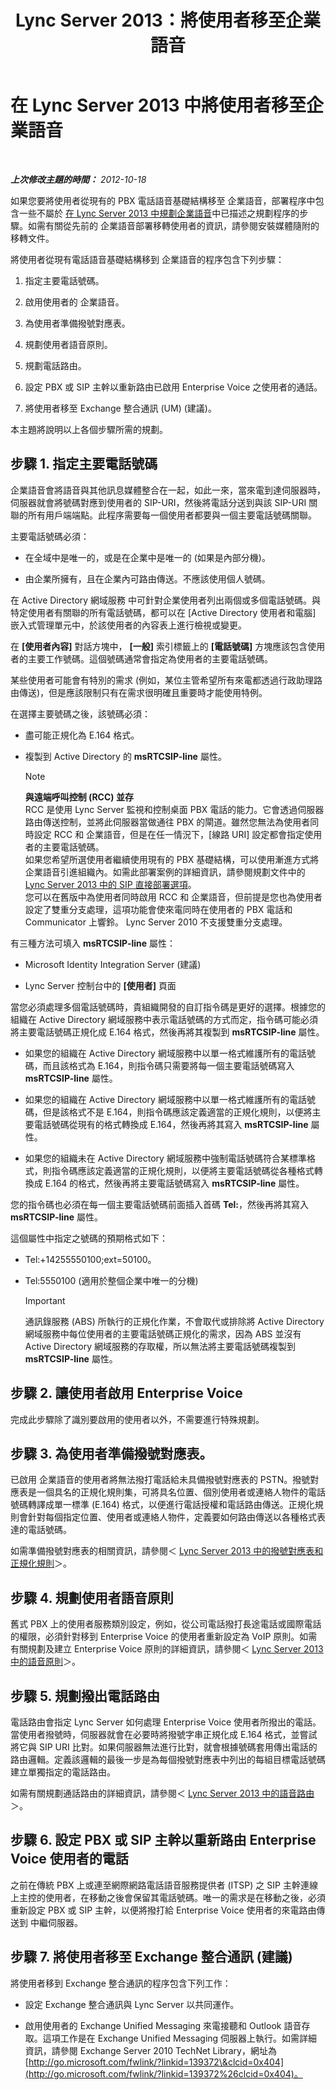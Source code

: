 ﻿---
title: Lync Server 2013：將使用者移至企業語音
TOCTitle: 將使用者移至企業語音
ms:assetid: a2df6d51-5cf2-4d3e-8f97-496af5fd5e5e
ms:mtpsurl: https://technet.microsoft.com/zh-tw/library/Gg412758(v=OCS.15)
ms:contentKeyID: 49291860
ms.date: 08/24/2015
mtps_version: v=OCS.15
ms.translationtype: HT
---

# 在 Lync Server 2013 中將使用者移至企業語音

 

_**上次修改主題的時間：** 2012-10-18_

如果您要將使用者從現有的 PBX 電話語音基礎結構移至 企業語音，部署程序中包含一些不屬於 [在 Lync Server 2013 中規劃企業語音](lync-server-2013-planning-for-enterprise-voice.md)中已描述之規劃程序的步驟。如需有關從先前的 企業語音部署移轉使用者的資訊，請參閱安裝媒體隨附的移轉文件。

將使用者從現有電話語音基礎結構移到 企業語音的程序包含下列步驟：

1.  指定主要電話號碼。

2.  啟用使用者的 企業語音。

3.  為使用者準備撥號對應表。

4.  規劃使用者語音原則。

5.  規劃電話路由。

6.  設定 PBX 或 SIP 主幹以重新路由已啟用 Enterprise Voice 之使用者的通話。

7.  將使用者移至 Exchange 整合通訊 (UM) (建議)。

本主題將說明以上各個步驟所需的規劃。

## 步驟 1. 指定主要電話號碼

企業語音會將語音與其他訊息媒體整合在一起，如此一來，當來電到達伺服器時，伺服器就會將號碼對應到使用者的 SIP-URI，然後將電話分送到與該 SIP-URI 關聯的所有用戶端端點。此程序需要每一個使用者都要與一個主要電話號碼關聯。

主要電話號碼必須：

  - 在全域中是唯一的，或是在企業中是唯一的 (如果是內部分機)。

  - 由企業所擁有，且在企業內可路由傳送。不應該使用個人號碼。

在 Active Directory 網域服務 中可針對企業使用者列出兩個或多個電話號碼。與特定使用者有關聯的所有電話號碼，都可以在 \[Active Directory 使用者和電腦\] 嵌入式管理單元中，於該使用者的內容表上進行檢視或變更。

在 **\[使用者內容\]** 對話方塊中， **\[一般\]** 索引標籤上的 **\[電話號碼\]** 方塊應該包含使用者的主要工作號碼。這個號碼通常會指定為使用者的主要電話號碼。

某些使用者可能會有特別的需求 (例如，某位主管希望所有來電都透過行政助理路由傳送)，但是應該限制只有在需求很明確且重要時才能使用特例。

在選擇主要號碼之後，該號碼必須：

  - 盡可能正規化為 E.164 格式。

  - 複製到 Active Directory 的 **msRTCSIP-line** 屬性。
    
    > [!Note]  
	> <strong>與遠端呼叫控制 (RCC) 並存</strong><br />
    > RCC 是使用 Lync Server 監視和控制桌面 PBX 電話的能力。它會透過伺服器路由傳送控制，並將此伺服器當做通往 PBX 的閘道。雖然您無法為使用者同時設定 RCC 和 企業語音，但是在任一情況下，[線路 URI] 設定都會指定使用者的主要電話號碼。<br />
    > 如果您希望所選使用者繼續使用現有的 PBX 基礎結構，可以使用漸進方式將 企業語音引進組織內。如需此部署案例的詳細資訊，請參閱規劃文件中的 <a href="lync-server-2013-direct-sip-deployment-options.md">Lync Server 2013 中的 SIP 直接部署選項</a>。<br />
    > 您可以在舊版中為使用者同時啟用 RCC 和 企業語音，但前提是您也為使用者設定了雙重分支處理，這項功能會使來電同時在使用者的 PBX 電話和 Communicator 上響鈴。 Lync Server 2010 不支援雙重分支處理。


有三種方法可填入 **msRTCSIP-line** 屬性：

  - Microsoft Identity Integration Server (建議)

  - Lync Server 控制台中的 **\[使用者\]** 頁面

當您必須處理多個電話號碼時，貴組織開發的自訂指令碼是更好的選擇。根據您的組織在 Active Directory 網域服務中表示電話號碼的方式而定，指令碼可能必須將主要電話號碼正規化成 E.164 格式，然後再將其複製到 **msRTCSIP-line** 屬性。

  - 如果您的組織在 Active Directory 網域服務中以單一格式維護所有的電話號碼，而且該格式為 E.164，則指令碼只需要將每一個主要電話號碼寫入 **msRTCSIP-line** 屬性。

  - 如果您的組織在 Active Directory 網域服務中以單一格式維護所有的電話號碼，但是該格式不是 E.164，則指令碼應該定義適當的正規化規則，以便將主要電話號碼從現有的格式轉換成 E.164，然後再將其寫入 **msRTCSIP-line** 屬性。

  - 如果您的組織未在 Active Directory 網域服務中強制電話號碼符合某標準格式，則指令碼應該定義適當的正規化規則，以便將主要電話號碼從各種格式轉換成 E.164 的格式，然後再將主要電話號碼寫入 **msRTCSIP-line** 屬性。

您的指令碼也必須在每一個主要電話號碼前面插入首碼 **Tel:**，然後再將其寫入 **msRTCSIP-line** 屬性。

這個屬性中指定之號碼的預期格式如下：

  - Tel:+14255550100;ext=50100。

  - Tel:5550100 (適用於整個企業中唯一的分機)
    
    > [!IMPORTANT]  
    > 通訊錄服務 (ABS) 所執行的正規化作業，不會取代或排除將 Active Directory 網域服務中每位使用者的主要電話號碼正規化的需求，因為 ABS 並沒有 Active Directory 網域服務的存取權，所以無法將主要電話號碼複製到 <strong>msRTCSIP-line</strong> 屬性。
    


## 步驟 2. 讓使用者啟用 Enterprise Voice

完成此步驟除了識別要啟用的使用者以外，不需要進行特殊規劃。

## 步驟 3. 為使用者準備撥號對應表。

已啟用 企業語音的使用者將無法撥打電話給未具備撥號對應表的 PSTN。撥號對應表是一個具名的正規化規則集，可將具名位置、個別使用者或連絡人物件的電話號碼轉譯成單一標準 (E.164) 格式，以便進行電話授權和電話路由傳送。正規化規則會針對每個指定位置、使用者或連絡人物件，定義要如何路由傳送以各種格式表達的電話號碼。

如需準備撥號對應表的相關資訊，請參閱＜ [Lync Server 2013 中的撥號對應表和正規化規則](lync-server-2013-dial-plans-and-normalization-rules.md)＞。

## 步驟 4. 規劃使用者語音原則

舊式 PBX 上的使用者服務類別設定，例如，從公司電話撥打長途電話或國際電話的權限，必須針對移到 Enterprise Voice 的使用者重新設定為 VoIP 原則。如需有關規劃及建立 Enterprise Voice 原則的詳細資訊，請參閱＜ [Lync Server 2013 中的語音原則](lync-server-2013-voice-policies.md)＞。

## 步驟 5. 規劃撥出電話路由

電話路由會指定 Lync Server 如何處理 Enterprise Voice 使用者所撥出的電話。當使用者撥號時，伺服器就會在必要時將撥號字串正規化成 E.164 格式，並嘗試將它與 SIP URI 比對。如果伺服器無法進行比對，就會根據號碼套用傳出電話的路由邏輯。定義該邏輯的最後一步是為每個撥號對應表中列出的每組目標電話號碼建立單獨指定的電話路由。

如需有關規劃通話路由的詳細資訊，請參閱＜ [Lync Server 2013 中的語音路由](lync-server-2013-voice-routes.md)＞。

## 步驟 6. 設定 PBX 或 SIP 主幹以重新路由 Enterprise Voice 使用者的電話

之前在傳統 PBX 上或連至網際網路電話語音服務提供者 (ITSP) 之 SIP 主幹連線上主控的使用者，在移動之後會保留其電話號碼。唯一的需求是在移動之後，必須重新設定 PBX 或 SIP 主幹，以便將撥打給 Enterprise Voice 使用者的來電路由傳送到 中繼伺服器。

## 步驟 7. 將使用者移至 Exchange 整合通訊 (建議)

將使用者移到 Exchange 整合通訊的程序包含下列工作：

  - 設定 Exchange 整合通訊與 Lync Server 以共同運作。

  - 啟用使用者的 Exchange Unified Messaging 來電接聽和 Outlook 語音存取。這項工作是在 Exchange Unified Messaging 伺服器上執行。如需詳細資訊，請參閱 Exchange Server 2010 TechNet Library，網址為 [http://go.microsoft.com/fwlink/?linkid=139372\&clcid=0x404](http://go.microsoft.com/fwlink/?linkid=139372%26clcid=0x404)。

